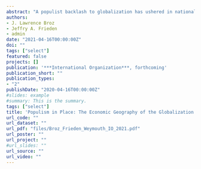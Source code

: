 ```yaml
---
abstract: "A populist backlash to globalization has ushered in nationalist governments and challenged core features of the liberal international order. Although startling in scope and urgency, the populist wave has been developing in declining regions of wealthy countries for some time. Trade, offshoring, and automation have steadily reduced the jobs and wages of industrial workers since at least the 1970s. The decline in manufacturing employment initiated the deterioration of social and economic conditions in affected communities, exacerbating inequalities between depressed rural areas and small cities and towns, on the one hand, and thriving cities, on the other. The global financial crisis of 2008 catalyzed these divisions as communities already in decline suffered deeper and longer economic downturns than metropolitan areas where superstar knowledge, technology, and service-oriented firms agglomerate. We document many of these trends across the US and Europe, and demonstrate that populist support is strongest in communities that experienced long-term economic and social decline. Institutional differences in labor markets and electoral rules across developed democracies may explain some of the variation in populists’ electoral success. Renewed support for the liberal international order may require a rejuvenation of distressed communities and a reduction of stark regional inequalities." 
authors:
- J. Lawrence Broz
- Jeffry A. Frieden
- admin
date: "2021-04-16T00:00:00Z"
doi: ""
tags: ["select"]
featured: false
projects: []
publication: '***International Organization***, forthcoming'
publication_short: ""
publication_types:
- "2"
publishDate: "2020-04-16T00:00:00Z"
#slides: example
#summary: This is the summary.
tags: ["select"]
title: 'Populism in Place: The Economic Geography of the Globalization Backlash'
url_code: ""
url_dataset: ""
url_pdf: "files/Broz_Frieden_Weymouth_IO_2021.pdf"
url_poster: ""
url_project: ""
#url_slides: ""
url_source: ""
url_video: ""
---
```



